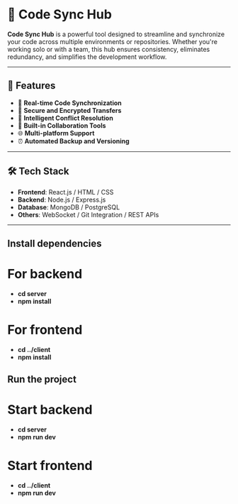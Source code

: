 # 🚀 Code Sync Hub

**Code Sync Hub** is a powerful tool designed to streamline and synchronize your code across multiple environments or repositories. Whether you're working solo or with a team, this hub ensures consistency, eliminates redundancy, and simplifies the development workflow.

---

## 📌 Features

- 🔄 **Real-time Code Synchronization**
- 🔐 **Secure and Encrypted Transfers**
- 🧠 **Intelligent Conflict Resolution**
- 💬 **Built-in Collaboration Tools**
- 🌐 **Multi-platform Support**
- ⏰ **Automated Backup and Versioning**

---

## 🛠️ Tech Stack

- **Frontend**: React.js / HTML / CSS
- **Backend**: Node.js / Express.js
- **Database**: MongoDB / PostgreSQL
- **Others**: WebSocket / Git Integration / REST APIs

---
## Install dependencies
# For backend
- **cd server**
- **npm install**

# For frontend
- **cd ../client**
- **npm install**

## Run the project
# Start backend
- **cd server**
- **npm run dev**

# Start frontend
- **cd ../client**
- **npm run dev**


